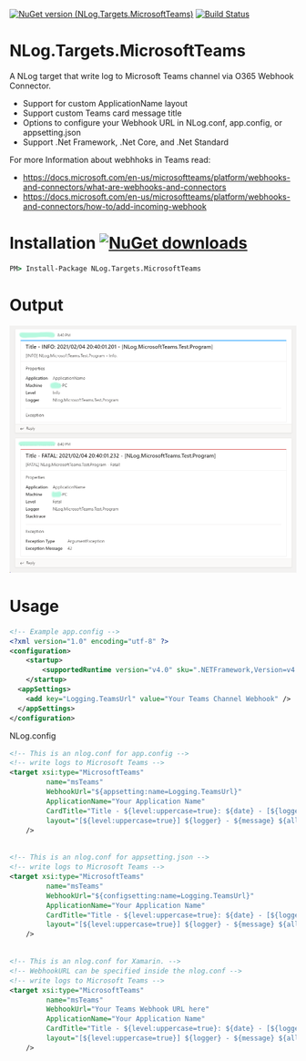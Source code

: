 
[![NuGet version (NLog.Targets.MicrosoftTeams)](https://img.shields.io/nuget/v/NLog.Targets.MicrosoftTeams.svg?style=flat)](https://www.nuget.org/packages/NLog.Targets.MicrosoftTeams)
[![Build Status](https://dev.azure.com/jedipi/NLog.Targets.MicrosoftTeams/_apis/build/status/jedipi.NLog.Targets.MicrosoftTeams?branchName=azure-pipelines)](https://dev.azure.com/jedipi/NLog.Targets.MicrosoftTeams/_build/latest?definitionId=1&branchName=azure-pipelines)
# NLog.Targets.MicrosoftTeams
A NLog target that write log to Microsoft Teams channel via O365 Webhook Connector.

- Support for custom ApplicationName layout
- Support custom Teams card message title
- Options to configure your Webhook URL in NLog.conf, app.config, or appsetting.json
- Support .Net Framework, .Net Core, and .Net Standard

For more Information about webhhoks in Teams read:
- https://docs.microsoft.com/en-us/microsoftteams/platform/webhooks-and-connectors/what-are-webhooks-and-connectors
- https://docs.microsoft.com/en-us/microsoftteams/platform/webhooks-and-connectors/how-to/add-incoming-webhook

# Installation [![NuGet downloads](https://img.shields.io/nuget/dt/NLog.Targets.MicrosoftTeams.svg)](https://www.nuget.org/packages/NLog.Targets.MicrosoftTeams)

```cmd
PM> Install-Package NLog.Targets.MicrosoftTeams
```


# Output
![Example NLog.Targets.MicrosoftTeams output](image/output.png)

# Usage
```xml
<!-- Example app.config -->
<?xml version="1.0" encoding="utf-8" ?>
<configuration>
    <startup> 
        <supportedRuntime version="v4.0" sku=".NETFramework,Version=v4.7.2" />
    </startup>
  <appSettings>
    <add key="Logging.TeamsUrl" value="Your Teams Channel Webhook" />
  </appSettings>
</configuration>
```



NLog.config
```xml
<!-- This is an nlog.conf for app.config -->
<!-- write logs to Microsoft Teams -->
<target xsi:type="MicrosoftTeams" 
         name="msTeams" 
         WebhookUrl="${appsetting:name=Logging.TeamsUrl}"          
         ApplicationName="Your Application Name"
         CardTitle="Title - ${level:uppercase=true}: ${date} - [${logger}]"
         layout="[${level:uppercase=true}] ${logger} - ${message} ${all-event-properties}"
    />
```

```xml

<!-- This is an nlog.conf for appsetting.json -->
<!-- write logs to Microsoft Teams -->
<target xsi:type="MicrosoftTeams" 
         name="msTeams" 
         WebhookUrl="${configsetting:name=Logging.TeamsUrl}"          
         ApplicationName="Your Application Name"
         CardTitle="Title - ${level:uppercase=true}: ${date} - [${logger}]"
         layout="[${level:uppercase=true}] ${logger} - ${message} ${all-event-properties}"
    />
```

```xml

<!-- This is an nlog.conf for Xamarin. -->
<!-- WebhookURL can be specified inside the nlog.conf -->
<!-- write logs to Microsoft Teams -->
<target xsi:type="MicrosoftTeams" 
         name="msTeams" 
         WebhookUrl="Your Teams Webhook URL here"          
         ApplicationName="Your Application Name"
         CardTitle="Title - ${level:uppercase=true}: ${date} - [${logger}]"
         layout="[${level:uppercase=true}] ${logger} - ${message} ${all-event-properties}"
    />
```
